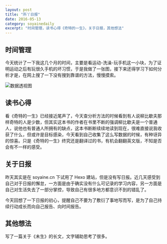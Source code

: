 ```yaml
---
layout: post 
title: "所丫日报"
date: 2016-05-13
category: soyainedaily
excerpt: "时间管理，读书心得《奇特的一生》，关于日报，其他想法"
---
```


## 时间管理

今天统计了一下我这几个月的时间，主要是看运动-洗澡-玩手机这一小块，为了证明运动之后有玩很久手机的坏习惯，于是我做了一张图，接下来还得学习下如何分析才是，在网上搜了一下没有搜到靠谱的方法，慢慢摸索。

![数据透视图](/img/time.png)

## 读书心得

 看《奇特的一生》已经接近尾声了，今天查分析方法的时候看到有人说柳比歇夫那样奇特的人是少数，但其实这本书的作者在书里不断的强调柳比歇夫是一个普通人，说他也有普通人所拥有的缺点，这本书断断续续地读到现在，很难直接说我收获了什么，但或许是目标感染，今天看到自己收集了这么写数据的时候，有种讶异的惊喜。只是《奇特的一生》终究还是翻译过的书，有机会翻翻英文版，不知是否会有不一样的感受。

## 关于日报

昨天其实是在 soyaine.cn 下试用了 Hexo 建站，但是没有写日报。近几天感受到自己对于日报的懈怠，一方面是由于确实没有什么可记录的学习内容，另一方面是自己对生活失去了一部分掌控，导致自己有很多地方都意识不到的错乱了。

今天回想了一下日报的初心，提醒自己不要为了敷衍了事地写而写，是为了自己持续行动成长而向自己报告、向时间报告。

## 其他想法

写了一篇关于《未生》的长文，文字辅助思考了很多。